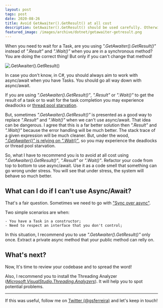 ```yaml
---
layout: post
tags: post
date: 2020-08-26
title: Avoid GetAwaiter().GetResult() at all cost
description: GetAwaiter().GetResult() should be used carefully. Otherwise, you may experience several problems when your system is under stress.
featured_image: /images/archive/dotnet/getawaiter-getresult.png
---
```


When you need to wait for a Task, are you using _".GetAwaiter().GetResult()"_ instead of _".Result"_ and _".Wait()"_ when you are in a synchronous method? You are doing the correct thing! But only if you can't change that method!

![.GetAwaiter().GetResult()](/images/archive/dotnet/getawaiter-getresult.png)

In case you don't know, in C#, you should always aim to work with async/await when you have Tasks. You should go all way down with async/await.

If you are using _".GetAwaiter().GetResult()"_, _".Result"_ or _".Wait()"_ to get the result of a task or to wait for the task completion you may experience deadlocks or [thread pool starvation](https://docs.microsoft.com/en-gb/archive/blogs/vancem/diagnosing-net-core-threadpool-starvation-with-perfview-why-my-service-is-not-saturating-all-cores-or-seems-to-stall?s=09).

But, sometimes _".GetAwaiter().GetResult()"_ is presented as a good way to replace _".Result"_ and _".Wait()"_ when we can't use async/await. That idea can be dangerous. I agree that this is a far better solution then _".Result"_ and _".Wait()"_ because the error handling will be much better. The stack trace of a given expression will be much cleaner. But, under the wood, [_".GetAwaiter()"_ is relying on _".Wait()"_](https://stackoverflow.com/questions/17284517/is-task-result-the-same-as-getawaiter-getresult/38530225#38530225), so you may experience the deadlocks or thread pool starvation.

So, what I have to recommend you is to avoid at all cost using _".GetAwaiter().GetResult()"_, _".Result"_ or _".Wait()"_. Refactor your code from top to bottom to use async/await. Use it as a code smell that something can go wrong under stress. You will see that under stress, the system will behave so much better.

## What can I do if I can't use Async/Await?

That's a fair question. Sometimes we need to go with ["Sync over async"](https://odetocode.com/blogs/scott/archive/2019/03/04/await-the-async-letdown.aspx).

Two simple scenarios are when:

    - You have a Task in a constructor;
    - Need to respect an interface that you don't control;

In this situation, I recommend you to use _".GetAwaiter().GetResult()"_ only once. Extract a private async method that your public method can relly on.

## What's next?

Now, It's time to review your codebase and to spread the word!

Also, I recommend you to install the Threading Analyzer ([_Microsoft.VisualStudio.Threading.Analyzers_](https://github.com/microsoft/vs-threading)). It will help you to spot potential problems.


---

If this was useful, follow me on [Twitter (@gsferreira)](https://twitter.com/gsferreira) and let's keep in touch!